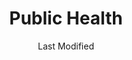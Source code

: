 ---
layout: location-page
date: Last Modified
description: "Local COVID-19 testing is available at Public Health in Albany, Georgia, USA."
permalink: "locations/georgia/albany/public-health/"
tags:
  - locations
  - georgia
title: Public Health
uniqueName: public-health
state: Georgia
stateAbbr: GA
hood: "Dougherty"
address: "1710 S Slappey Blvd"
city: "Albany"
zip: "31701"
zipsNearby: "31001 31620 31622 31701 31702 31703 31704 31705 31706 31707 31708 31721 31709 31719 31711 31712 39813 31714 39815 31716 39817 39819 31625 31720 31722 39823 39824 31626 39825 39826 31727 31803 31007 39827 39828 39829 31730 31627 39832 31733 39834 31013 31735 39836 39837 31738 31010 31015 31805 39840 39841 39842 31743 31744 39845 39846 31025 31806 31747 31749 31750 39851 39852 31753 39854 31632 31756 31041 39859 31760 39861 39862 31763 31637 31764 31051 31814 31815 31765 31063 39866 39867 31638 31768 31776 31788 31769 31639 39870 31771 31772 31773 31774 31068 31775 39877 31778 31739 31779 31070 31071 31072 31780 31781 31824 31782 31783 31825 31079 31081 31784 39885 31084 39886 31787 31647 31789 31790 31791 31757 31758 31792 31799 31793 31794 31795 31091 31092 31796 31832 39897 36319 36027 36072 36343 36373" 
mapUrl: "http://maps.apple.com/?q=Public+Health&address=1710+S+Slappey+Blvd,Albany,Georgia,31701"
locationType: Drive-thru
phone: "229-352-6567"
website: "undefined"
onlineBooking: true
closed: undefined
closedUpdate: May 25th, 2020
notes: "By appointment only. Requires phone screen. Limited test kits available. Prioritizes health care workers. Prioritizes first responders."
days: M, W, F
hours: 9AM-Noon
ctaMessage: Call 229-352-6567
ctaUrl: "tel:229-352-6567"
---